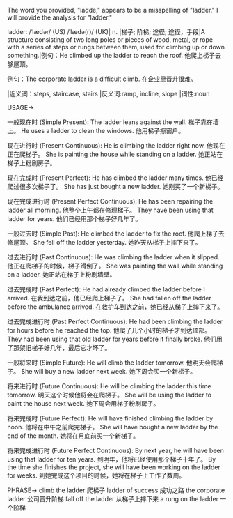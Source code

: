 The word you provided, "ladde," appears to be a misspelling of "ladder."  I will provide the analysis for "ladder."

ladder: /ˈlædər/ (US) /ˈlædə(r)/ (UK)| n. |梯子; 阶梯; 途径; 途径，手段|A structure consisting of two long poles or pieces of wood, metal, or rope with a series of steps or rungs between them, used for climbing up or down something.|例句：He climbed up the ladder to reach the roof. 他爬上梯子去够屋顶。

例句：The corporate ladder is a difficult climb.  在企业里晋升很难。


|近义词：steps, staircase, stairs |反义词:ramp, incline, slope |词性:noun

USAGE->

一般现在时 (Simple Present):
The ladder leans against the wall. 梯子靠在墙上。
He uses a ladder to clean the windows. 他用梯子擦窗户。

现在进行时 (Present Continuous):
He is climbing the ladder right now. 他现在正在爬梯子。
She is painting the house while standing on a ladder. 她正站在梯子上粉刷房子。

现在完成时 (Present Perfect):
He has climbed the ladder many times. 他已经爬过很多次梯子了。
She has just bought a new ladder. 她刚买了一个新梯子。

现在完成进行时 (Present Perfect Continuous):
He has been repairing the ladder all morning. 他整个上午都在修理梯子。
They have been using that ladder for years. 他们已经用那个梯子好几年了。

一般过去时 (Simple Past):
He climbed the ladder to fix the roof. 他爬上梯子去修屋顶。
She fell off the ladder yesterday. 她昨天从梯子上摔下来了。

过去进行时 (Past Continuous):
He was climbing the ladder when it slipped. 他正在爬梯子的时候，梯子滑倒了。
She was painting the wall while standing on a ladder. 她正站在梯子上粉刷墙壁。

过去完成时 (Past Perfect):
He had already climbed the ladder before I arrived. 在我到达之前，他已经爬上梯子了。
She had fallen off the ladder before the ambulance arrived. 在救护车到达之前，她已经从梯子上摔下来了。

过去完成进行时 (Past Perfect Continuous):
He had been climbing the ladder for hours before he reached the top. 他爬了几个小时的梯子才到达顶部。
They had been using that old ladder for years before it finally broke. 他们用了那架旧梯子好几年，最后它才坏了。

一般将来时 (Simple Future):
He will climb the ladder tomorrow. 他明天会爬梯子。
She will buy a new ladder next week. 她下周会买一个新梯子。

将来进行时 (Future Continuous):
He will be climbing the ladder this time tomorrow. 明天这个时候他将会在爬梯子。
She will be using the ladder to paint the house next week.  她下周会用梯子粉刷房子。

将来完成时 (Future Perfect):
He will have finished climbing the ladder by noon. 他将在中午之前爬完梯子。
She will have bought a new ladder by the end of the month. 她将在月底前买一个新梯子。

将来完成进行时 (Future Perfect Continuous):
By next year, he will have been using that ladder for ten years. 到明年，他将已经使用那个梯子十年了。
By the time she finishes the project, she will have been working on the ladder for weeks. 到她完成这个项目的时候，她将在梯子上工作了数周。


PHRASE->
climb the ladder 爬梯子
ladder of success 成功之路
the corporate ladder 公司晋升阶梯
fall off the ladder 从梯子上摔下来
a rung on the ladder 一个阶梯



